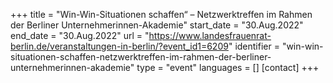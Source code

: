 +++
title = "Win-Win-Situationen schaffen“ – Netzwerktreffen im Rahmen der Berliner Unternehmerinnen-Akademie"
start_date = "30.Aug.2022"
end_date = "30.Aug.2022"
url = "https://www.landesfrauenrat-berlin.de/veranstaltungen-in-berlin/?event_id1=6209"
identifier = "win-win-situationen-schaffen-netzwerktreffen-im-rahmen-der-berliner-unternehmerinnen-akademie"
type = "event"
languages = []
[contact]
+++